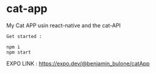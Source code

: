 # cat-app

My Cat APP usin react-native and the cat-API

```
Get started :

npm i
npm start
```

EXPO LINK : https://expo.dev/@benjamin_bulone/catApp
